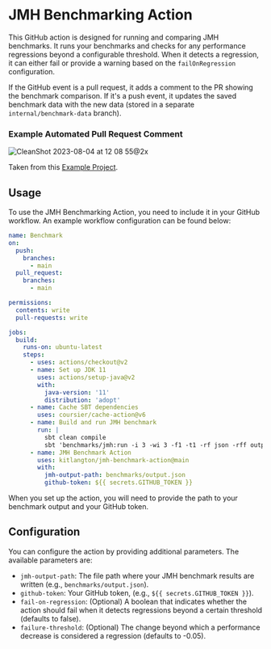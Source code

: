 # JMH Benchmarking Action

This GitHub action is designed for running and comparing JMH benchmarks. It runs your benchmarks and checks for any
performance regressions beyond a configurable threshold. When it detects a regression, it can either fail or provide a
warning based on the `failOnRegression` configuration.

If the GitHub event is a pull request, it adds a comment to the PR showing the benchmark comparison. If it's a push
event, it updates the saved benchmark data with the new data (stored in a separate `internal/benchmark-data` branch).

### Example Automated Pull Request Comment

![CleanShot 2023-08-04 at 12 08 55@2x](https://github.com/kitlangton/jmh-benchmark-action/assets/7587245/1e06415a-2966-4c06-b4f5-9d40bea0b271)

Taken from this [Example Project](https://github.com/kitlangton/jmh-benchmark-action-example-project).

## Usage

To use the JMH Benchmarking Action, you need to include it in your GitHub workflow. An example workflow configuration
can be found below:

```yaml
name: Benchmark
on:
  push:
    branches:
      - main
  pull_request:
    branches:
      - main

permissions:
  contents: write
  pull-requests: write

jobs:
  build:
    runs-on: ubuntu-latest
    steps:
      - uses: actions/checkout@v2
      - name: Set up JDK 11
        uses: actions/setup-java@v2
        with:
          java-version: '11'
          distribution: 'adopt'
      - name: Cache SBT dependencies
        uses: coursier/cache-action@v6
      - name: Build and run JMH benchmark
        run: |
          sbt clean compile 
          sbt 'benchmarks/jmh:run -i 3 -wi 3 -f1 -t1 -rf json -rff output.json .*'
      - name: JMH Benchmark Action
        uses: kitlangton/jmh-benchmark-action@main
        with:
          jmh-output-path: benchmarks/output.json
          github-token: ${{ secrets.GITHUB_TOKEN }}
```

When you set up the action, you will need to provide the path to your benchmark output and your GitHub token.

## Configuration

You can configure the action by providing additional parameters. The available parameters are:

- `jmh-output-path`: The file path where your JMH benchmark results are written (e.g., `benchmarks/output.json`).
- `github-token`: Your GitHub token, (e.g., `${{ secrets.GITHUB_TOKEN }}`).
- `fail-on-regression`: (Optional) A boolean that indicates whether the action should fail when it detects regressions
  beyond a certain threshold (defaults to false).
- `failure-threshold`: (Optional) The change beyond which a performance decrease is considered a regression (defaults to
  -0.05).
